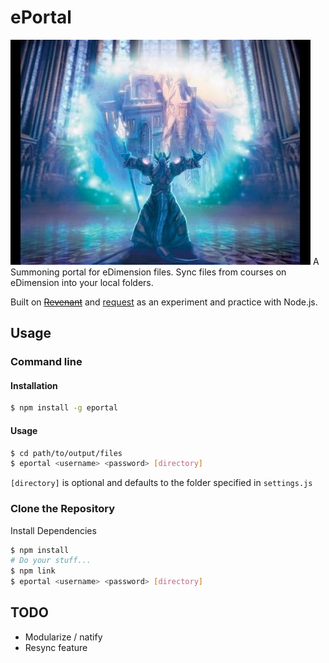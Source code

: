 # ePortal
![ePortal](/assets/unstableportal.jpg)
A Summoning portal for eDimension files. Sync files from courses on eDimension into your local folders.

Built on [~~Revenant~~](https://github.com/skewedlines/Revenant) and [request](https://www.npmjs.com/package/request) as an experiment and practice with Node.js.

## Usage

### Command line
#### Installation

```bash
$ npm install -g eportal
```

#### Usage

```bash
$ cd path/to/output/files
$ eportal <username> <password> [directory]
```
`[directory]` is optional  and defaults to the folder specified in `settings.js`

### Clone the Repository

Install Dependencies

```bash
$ npm install
# Do your stuff...
$ npm link
$ eportal <username> <password> [directory]
```

## TODO
- Modularize / natify
- Resync feature